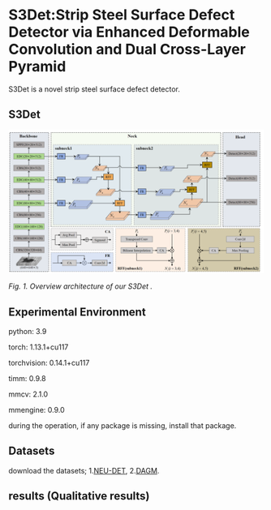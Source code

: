 # S3Det:Strip Steel Surface Defect Detector via Enhanced Deformable Convolution and Dual Cross-Layer Pyramid

S3Det is a novel strip steel surface defect detector.

## S3Det

![](./S3Det/overall.png)

*Fig. 1. Overview architecture of our S3Det .*

## Experimental Environment

  python: 3.9

  torch: 1.13.1+cu117

  torchvision: 0.14.1+cu117

  timm: 0.9.8

  mmcv: 2.1.0

  mmengine: 0.9.0

during the operation, if any package is missing, install that package.

## Datasets

download the datasets; 1.[NEU-DET](https://drive.google.com/open?id=1qrdZlaDi272eA79b0uCwwqPrm2Q_WI3k), 2.[DAGM](https://conferences.mpi-inf.mpg.de/dagm/2007/prizes.html).

## results (Qualitative results)
